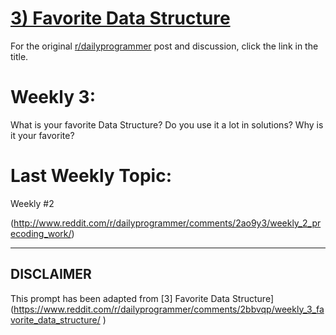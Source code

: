 # [3) Favorite Data Structure](https://www.reddit.com/r/dailyprogrammer/comments/2bbvqp/weekly_3_favorite_data_structure/)

For the original [r/dailyprogrammer](https://www.reddit.com/r/dailyprogrammer/) post and discussion, click the link in the title.

# Weekly 3:
What is your favorite Data Structure? Do you use it a lot in solutions? Why is it your favorite? 

# Last Weekly Topic:
Weekly #2

(http://www.reddit.com/r/dailyprogrammer/comments/2ao9y3/weekly_2_precoding_work/)

----
## **DISCLAIMER**
This prompt has been adapted from [3] Favorite Data Structure](https://www.reddit.com/r/dailyprogrammer/comments/2bbvqp/weekly_3_favorite_data_structure/
)
